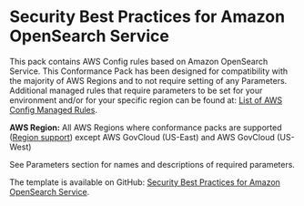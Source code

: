 # Security Best Practices for Amazon OpenSearch Service<a name="security-best-practices-for-OpenSearch"></a>

 This pack contains AWS Config rules based on Amazon OpenSearch Service\. This Conformance Pack has been designed for compatibility with the majority of AWS Regions and to not require setting of any Parameters\. Additional managed rules that require parameters to be set for your environment and/or for your specific region can be found at: [List of AWS Config Managed Rules](https://docs.aws.amazon.com/config/latest/developerguide/managed-rules-by-aws-config.html)\. 

**AWS Region:** All AWS Regions where conformance packs are supported \([Region support](https://docs.aws.amazon.com/config/latest/developerguide/conformance-packs.html#conformance-packs-regions)\) except AWS GovCloud \(US\-East\) and AWS GovCloud \(US\-West\)

 See Parameters section for names and descriptions of required parameters\. 

The template is available on GitHub: [Security Best Practices for Amazon OpenSearch Service](https://github.com/awslabs/aws-config-rules/blob/master/aws-config-conformance-packs/Security-Best-Practices-for-Amazon-OpenSearch-Service.yaml)\.